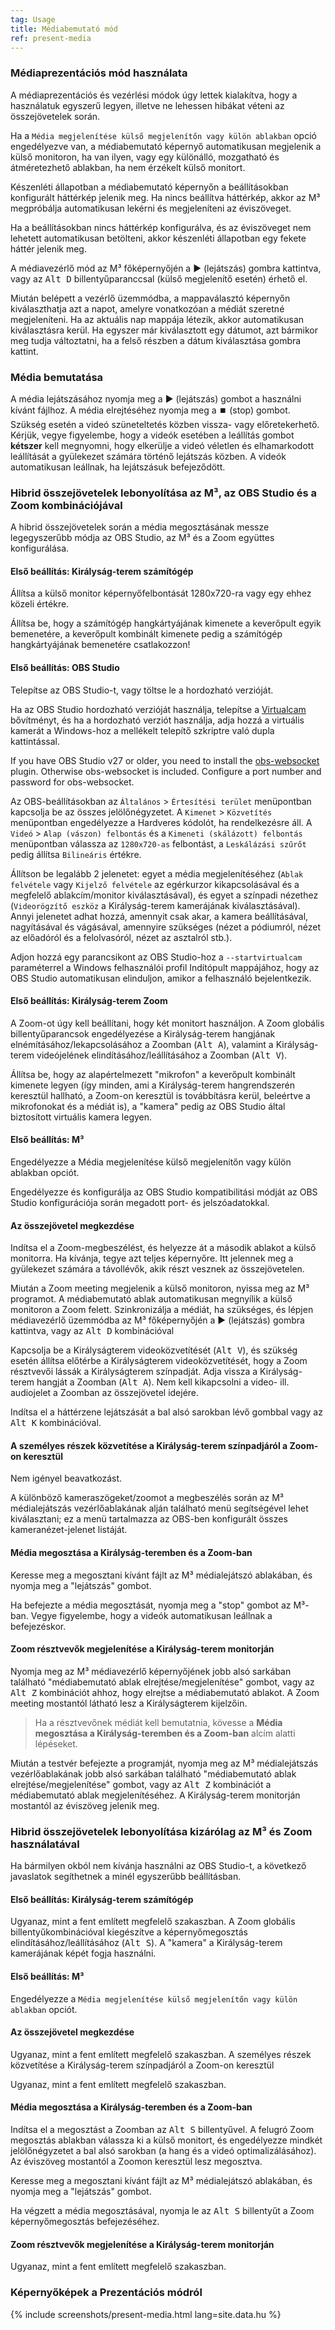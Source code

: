 ```yaml
---
tag: Usage
title: Médiabemutató mód
ref: present-media
---
```


### Médiaprezentációs mód használata

A médiaprezentációs és vezérlési módok úgy lettek kialakítva, hogy a használatuk egyszerű legyen, illetve ne lehessen hibákat véteni az összejövetelek során.

Ha a `Média megjelenítése külső megjelenítőn vagy külön ablakban` opció engedélyezve van, a médiabemutató képernyő automatikusan megjelenik a külső monitoron, ha van ilyen, vagy egy különálló, mozgatható és átméretezhető ablakban, ha nem érzékelt külső monitort.

Készenléti állapotban a médiabemutató képernyőn a beállításokban konfigurált háttérkép jelenik meg. Ha nincs beállítva háttérkép, akkor az M³ megpróbálja automatikusan lekérni és megjeleníteni az éviszöveget.

Ha a beállításokban nincs háttérkép konfigurálva, és az éviszöveget nem lehetett automatikusan betölteni, akkor készenléti állapotban egy fekete háttér jelenik meg.

A médiavezérlő mód az M³ főképernyőjén a ▶️ (lejátszás) gombra kattintva, vagy az <kbd>Alt D</kbd> billentyűparanccsal (külső megjelenítő esetén) érhető el.

Miután belépett a vezérlő üzemmódba, a mappaválasztó képernyőn kiválaszthatja azt a napot, amelyre vonatkozóan a médiát szeretné megjeleníteni. Ha az aktuális nap mappája létezik, akkor automatikusan kiválasztásra kerül. Ha egyszer már kiválasztott egy dátumot, azt bármikor meg tudja változtatni, ha a felső részben a dátum kiválasztása gombra kattint.

### Média bemutatása

A média lejátszásához nyomja meg a ▶️ (lejátszás) gombot a használni kívánt fájlhoz. A média elrejtéséhez nyomja meg a ⏹️ (stop) gombot. Szükség esetén a videó szüneteltetés közben vissza- vagy előretekerhető. Kérjük, vegye figyelembe, hogy a videók esetében a leállítás gombot **kétszer** kell megnyomni, hogy elkerülje a videó véletlen és elhamarkodott leállítását a gyülekezet számára történő lejátszás közben. A videók automatikusan leállnak, ha lejátszásuk befejeződött.

### Hibrid összejövetelek lebonyolítása az M³, az OBS Studio és a Zoom kombinációjával

A hibrid összejövetelek során a média megosztásának messze legegyszerűbb módja az OBS Studio, az M³ és a Zoom együttes konfigurálása.

#### Első beállítás: Királyság-terem számítógép

Állítsa a külső monitor képernyőfelbontását 1280x720-ra vagy egy ehhez közeli értékre.

Állítsa be, hogy a számítógép hangkártyájának kimenete a keverőpult egyik bemenetére, a keverőpult kombinált kimenete pedig a számítógép hangkártyájának bemenetére csatlakozzon!

#### Első beállítás: OBS Studio

Telepítse az OBS Studio-t, vagy töltse le a hordozható verzióját.

Ha az OBS Studio hordozható verzióját használja, telepítse a [Virtualcam](https://obsproject.com/forum/resources/obs-virtualcam.949/) bővítményt, és ha a hordozható verziót használja, adja hozzá a virtuális kamerát a Windows-hoz a mellékelt telepítő szkriptre való dupla kattintással.

If you have OBS Studio v27 or older, you need to install the [obs-websocket](https://github.com/obsproject/obs-websocket) plugin. Otherwise obs-websocket is included. Configure a port number and password for obs-websocket.

Az OBS-beállításokban az `Általános` > `Értesítési terület` menüpontban kapcsolja be az összes jelölőnégyzetet. A `Kimenet` > `Közvetítés` menüpontban engedélyezze a Hardveres kódolót, ha rendelkezésre áll. A `Videó` > `Alap (vászon) felbontás` és a `Kimeneti (skálázott) felbontás` menüpontban válassza az `1280x720-as` felbontást, a `Leskálázási szűrőt` pedig állítsa `Bilineáris` értékre.

Állítson be legalább 2 jelenetet: egyet a média megjelenítéséhez (`Ablak felvétele` vagy `Kijelző felvétele` az egérkurzor kikapcsolásával és a megfelelő ablakcím/monitor kiválasztásával), és egyet a színpadi nézethez (`Videorögzítő eszköz` a Királyság-terem kamerájának kiválasztásával). Annyi jelenetet adhat hozzá, amennyit csak akar, a kamera beállításával, nagyításával és vágásával, amennyire szükséges (nézet a pódiumról, nézet az előadóról és a felolvasóról, nézet az asztalról stb.).

Adjon hozzá egy parancsikont az OBS Studio-hoz a `--startvirtualcam` paraméterrel a Windows felhasználói profil Indítópult mappájához, hogy az OBS Studio automatikusan elinduljon, amikor a felhasználó bejelentkezik.

#### Első beállítás: Királyság-terem Zoom

A Zoom-ot úgy kell beállítani, hogy két monitort használjon. A Zoom globális billentyűparancsok engedélyezése a Királyság-terem hangjának elnémításához/lekapcsolásához a Zoomban (<kbd>Alt A</kbd>), valamint a Királyság-terem videójelének elindításához/leállításához a Zoomban (<kbd>Alt V</kbd>).

Állítsa be, hogy az alapértelmezett "mikrofon" a keverőpult kombinált kimenete legyen (így minden, ami a Királyság-terem hangrendszerén keresztül hallható, a Zoom-on keresztül is továbbításra kerül, beleértve a mikrofonokat és a médiát is), a "kamera" pedig az OBS Studio által biztosított virtuális kamera legyen.

#### Első beállítás: M³

Engedélyezze a Média megjelenítése külső megjelenítőn vagy külön ablakban opciót.

Engedélyezze és konfigurálja az OBS Studio kompatibilitási módját az OBS Studio konfigurációja során megadott port- és jelszóadatokkal.

#### Az összejövetel megkezdése

Indítsa el a Zoom-megbeszélést, és helyezze át a második ablakot a külső monitorra. Ha kívánja, tegye azt teljes képernyőre. Itt jelennek meg a gyülekezet számára a távollévők, akik részt vesznek az összejövetelen.

Miután a Zoom meeting megjelenik a külső monitoron, nyissa meg az M³ programot. A médiabemutató ablak automatikusan megnyílik a külső monitoron a Zoom felett. Szinkronizálja a médiát, ha szükséges, és lépjen médiavezérlő üzemmódba az M³ főképernyőjén a ▶️ (lejátszás) gombra kattintva, vagy az <kbd>Alt D</kbd> kombinációval

Kapcsolja be a Királyságterem videoközvetítését (<kbd>Alt V</kbd>), és szükség esetén állítsa előtérbe a Királyságterem videoközvetítését, hogy a Zoom résztvevői lássák a Királyságterem színpadját. Adja vissza a Királyság-terem hangját a Zoomban (<kbd>Alt A</kbd>). Nem kell kikapcsolni a video- ill. audiojelet a Zoomban az összejövetel idejére.

Indítsa el a háttérzene lejátszását a bal alsó sarokban lévő gombbal vagy az <kbd>Alt K</kbd> kombinációval.

#### A személyes részek közvetítése a Királyság-terem színpadjáról a Zoom-on keresztül

Nem igényel beavatkozást.

A különböző kameraszögeket/zoomot a megbeszélés során az M³ médialejátszás vezérlőablakának alján található menü segítségével lehet kiválasztani; ez a menü tartalmazza az OBS-ben konfigurált összes kameranézet-jelenet listáját.

#### Média megosztása a Királyság-teremben és a Zoom-ban

Keresse meg a megosztani kívánt fájlt az M³ médialejátszó ablakában, és nyomja meg a "lejátszás" gombot.

Ha befejezte a média megosztását, nyomja meg a "stop" gombot az M³-ban. Vegye figyelembe, hogy a videók automatikusan leállnak a befejezéskor.

#### Zoom résztvevők megjelenítése a Királyság-terem monitorján

Nyomja meg az M³ médiavezérlő képernyőjének jobb alsó sarkában található "médiabemutató ablak elrejtése/megjelenítése" gombot, vagy az <kbd>Alt Z</kbd> kombinációt ahhoz, hogy elrejtse a médiabemutató ablakot. A Zoom meeting mostantól látható lesz a Királyságterem kijelzőin.

> Ha a résztvevőnek médiát kell bemutatnia, kövesse a **Média megosztása a Királyság-teremben és a Zoom-ban** alcím alatti lépéseket.

Miután a testvér befejezte a programját, nyomja meg az M³ médialejátszás vezérlőablakának jobb alsó sarkában található "médiabemutató ablak elrejtése/megjelenítése" gombot, vagy az <kbd>Alt Z</kbd> kombinációt a médiabemutató ablak megjelenítéséhez. A Királyság-terem monitorján mostantól az éviszöveg jelenik meg.

### Hibrid összejövetelek lebonyolítása kizárólag az M³ és Zoom használatával

Ha bármilyen okból nem kívánja használni az OBS Studio-t, a következő javaslatok segíthetnek a minél egyszerűbb beállításban.

#### Első beállítás: Királyság-terem számítógép

Ugyanaz, mint a fent említett megfelelő szakaszban. A Zoom globális billentyűkombinációval kiegészítve a képernyőmegosztás elindításához/leállításához (<kbd>Alt S</kbd>). A "kamera" a Királyság-terem kamerájának képét fogja használni.

#### Első beállítás: M³

Engedélyezze a `Média megjelenítése külső megjelenítőn vagy külön ablakban` opciót.

#### Az összejövetel megkezdése

Ugyanaz, mint a fent említett megfelelő szakaszban.
A személyes részek közvetítése a Királyság-terem színpadjáról a Zoom-on keresztül

Ugyanaz, mint a fent említett megfelelő szakaszban.

#### Média megosztása a Királyság-teremben és a Zoom-ban

Indítsa el a megosztást a Zoomban az <kbd>Alt S</kbd> billentyűvel. A felugró Zoom megosztás ablakban válassza ki a külső monitort, és engedélyezze mindkét jelölőnégyzetet a bal alsó sarokban (a hang és a videó optimalizálásához). Az éviszöveg mostantól a Zoomon keresztül lesz megosztva.

Keresse meg a megosztani kívánt fájlt az M³ médialejátszó ablakában, és nyomja meg a "lejátszás" gombot.

Ha végzett a média megosztásával, nyomja le az <kbd>Alt S</kbd> billentyűt a Zoom képernyőmegosztás befejezéséhez.

#### Zoom résztvevők megjelenítése a Királyság-terem monitorján

Ugyanaz, mint a fent említett megfelelő szakaszban.

### Képernyőképek a Prezentációs módról

{% include screenshots/present-media.html lang=site.data.hu %}
